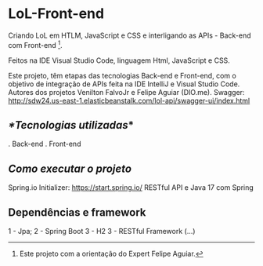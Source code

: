# LoL-Front-end
Criando LoL em HTLM, JavaScript e CSS e interligando as APIs - Back-end com Front-end [^1].

Feitos na IDE Visual Studio Code, linguagem Html, JavaScript e CSS.

Este projeto, têm etapas das tecnologias Back-end e Front-end, com o objetivo de integração de APIs feita na IDE IntelliJ e Visual Studio Code.  
Autores dos projetos Venilton FalvoJr e Felipe Aguiar (DIO.me). 
Swagger: http://sdw24.us-east-1.elasticbeanstalk.com/lol-api/swagger-ui/index.html

## _*Tecnologias utilizadas_*
. Back-end
. Front-end

## _*Como executar o projeto*_
Spring.io Initializer: https://start.spring.io/
RESTful API e Java 17 com Spring

## Dependências e framework
1 - Jpa;
2 - Spring Boot
3 - H2
3 - RESTful Framework (...)

[^1]: Este projeto com a orientação do Expert Felipe Aguiar.
